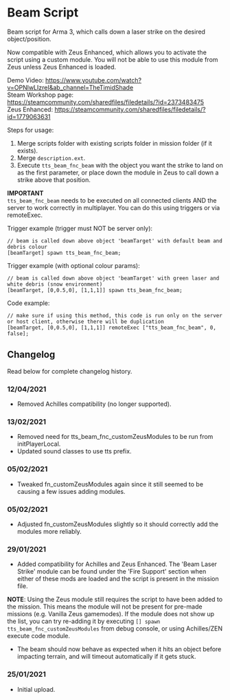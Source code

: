 # Beam Script
Beam script for Arma 3, which calls down a laser strike on the desired object/position.

Now compatible with Zeus Enhanced, which allows you to activate the script using a custom module. You will not be able to use this module from Zeus unless Zeus Enhanced is loaded.

Demo Video: https://www.youtube.com/watch?v=OPNlwLIzreI&ab_channel=TheTimidShade  
Steam Workshop page: https://steamcommunity.com/sharedfiles/filedetails/?id=2373483475  
Zeus Enhanced: https://steamcommunity.com/sharedfiles/filedetails/?id=1779063631  

Steps for usage:
1. Merge scripts folder with existing scripts folder in mission folder (if it exists).
2. Merge `description.ext`.
3. Execute `tts_beam_fnc_beam` with the object you want the strike to land on as the first parameter, or place down the module in Zeus to call down a strike above that position.

**IMPORTANT**  
`tts_beam_fnc_beam` needs to be executed on all connected clients AND the server to work correctly in multiplayer. You can do this using triggers or via remoteExec.  

Trigger example (trigger must NOT be server only):
```sqf
// beam is called down above object 'beamTarget' with default beam and debris colour
[beamTarget] spawn tts_beam_fnc_beam; 
```
Trigger example (with optional colour params):
```sqf
// beam is called down above object 'beamTarget' with green laser and white debris (snow environment)
[beamTarget, [0,0.5,0], [1,1,1]] spawn tts_beam_fnc_beam; 
```
Code example:
```sqf
// make sure if using this method, this code is run only on the server or host client, otherwise there will be duplication
[beamTarget, [0,0.5,0], [1,1,1]] remoteExec ["tts_beam_fnc_beam", 0, false];
```

## Changelog
Read below for complete changelog history.

### 12/04/2021
- Removed Achilles compatibility (no longer supported).

### 13/02/2021
- Removed need for tts_beam_fnc_customZeusModules to be run from initPlayerLocal.
- Updated sound classes to use tts prefix.

### 05/02/2021
- Tweaked fn_customZeusModules again since it still seemed to be causing a few issues adding modules.

### 05/02/2021
- Adjusted fn_customZeusModules slightly so it should correctly add the modules more reliably.

### 29/01/2021
- Added compatibility for Achilles and Zeus Enhanced. The 'Beam Laser Strike' module can be found under the 'Fire Support' section when either of these mods are loaded and the script is present in the mission file. 
  
**NOTE**: Using the Zeus module still requires the script to have been added to the mission. This means the module will not be present for pre-made missions (e.g. Vanilla Zeus gamemodes). If the module does not show up the list, you can try re-adding it by executing `[] spawn tts_beam_fnc_customZeusModules` from debug console, or using Achilles/ZEN execute code module.
- The beam should now behave as expected when it hits an object before impacting terrain, and will timeout automatically if it gets stuck.

### 25/01/2021
- Initial upload.
